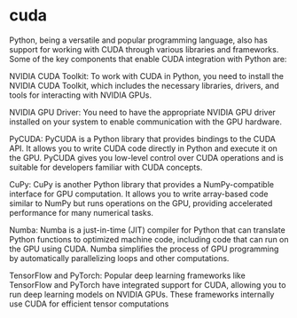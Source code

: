 # cuda
Python, being a versatile and popular programming language, also has support for working with CUDA through various libraries and frameworks. Some of the key components that enable CUDA integration with Python are:

NVIDIA CUDA Toolkit: To work with CUDA in Python, you need to install the NVIDIA CUDA Toolkit, which includes the necessary libraries, drivers, and tools for interacting with NVIDIA GPUs.

NVIDIA GPU Driver: You need to have the appropriate NVIDIA GPU driver installed on your system to enable communication with the GPU hardware.

PyCUDA: PyCUDA is a Python library that provides bindings to the CUDA API. It allows you to write CUDA code directly in Python and execute it on the GPU. PyCUDA gives you low-level control over CUDA operations and is suitable for developers familiar with CUDA concepts.

CuPy: CuPy is another Python library that provides a NumPy-compatible interface for GPU computation. It allows you to write array-based code similar to NumPy but runs operations on the GPU, providing accelerated performance for many numerical tasks.

Numba: Numba is a just-in-time (JIT) compiler for Python that can translate Python functions to optimized machine code, including code that can run on the GPU using CUDA. Numba simplifies the process of GPU programming by automatically parallelizing loops and other computations.

TensorFlow and PyTorch: Popular deep learning frameworks like TensorFlow and PyTorch have integrated support for CUDA, allowing you to run deep learning models on NVIDIA GPUs. These frameworks internally use CUDA for efficient tensor computations
